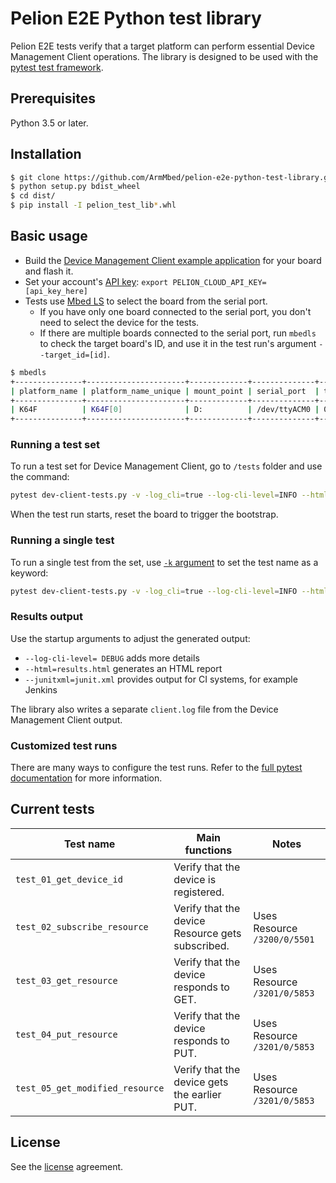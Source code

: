 # Pelion E2E Python test library

Pelion E2E tests verify that a target platform can perform essential Device Management Client operations.
The library is designed to be used with the [pytest test framework](https://docs.pytest.org/en/latest/).

## Prerequisites

Python 3.5 or later.

## Installation

```bash
$ git clone https://github.com/ArmMbed/pelion-e2e-python-test-library.git
$ python setup.py bdist_wheel
$ cd dist/
$ pip install -I pelion_test_lib*.whl
```

## Basic usage

- Build the [Device Management Client example application](https://github.com/ARMmbed/mbed-cloud-client-example) for your board and flash it.
- Set your account's [API key](https://www.pelion.com/docs/device-management/current/integrate-web-app/api-keys.html): `export PELION_CLOUD_API_KEY=[api_key_here]`
- Tests use [Mbed LS](https://github.com/ARMmbed/mbed-os-tools/tree/master/packages/mbed-ls) to select the board from the serial port.
  - If you have only one board connected to the serial port, you don't need to select the device for the tests.
  - If there are multiple boards connected to the serial port, run `mbedls` to check the target board's ID, and use it in the test run's argument `--target_id=[id]`.

```bash
$ mbedls
+---------------+----------------------+-------------+--------------+--------------------------------------------------+-----------------+
| platform_name | platform_name_unique | mount_point | serial_port  | target_id                                        | daplink_version |
+---------------+----------------------+-------------+--------------+--------------------------------------------------+-----------------+
| K64F          | K64F[0]              | D:          | /dev/ttyACM0 | 0240000032044e4500257009997b00386781000097969900 | 0244            |
+---------------+----------------------+-------------+--------------+--------------------------------------------------+-----------------+
```

### Running a test set

To run a test set for Device Management Client, go to `/tests` folder and use the command:

```bash
pytest dev-client-tests.py -v -log_cli=true --log-cli-level=INFO --html=results.html
```
When the test run starts, reset the board to trigger the bootstrap.

### Running a single test

To run a single test from the set, use [`-k` argument](https://docs.pytest.org/en/latest/example/markers.html?highlight=keyword#using-k-expr-to-select-tests-based-on-their-name) to set the test name as a keyword:

```bash
pytest dev-client-tests.py -v -log_cli=true --log-cli-level=INFO --html=results.html -k test_03_get_resource
```

### Results output

Use the startup arguments to adjust the generated output:
- `--log-cli-level= DEBUG` adds more details
- `--html=results.html` generates an HTML report
- `--junitxml=junit.xml` provides output for CI systems, for example Jenkins

The library also writes a separate `client.log` file from the Device Management Client output.

### Customized test runs

There are many ways to configure the test runs. Refer to the [full pytest documentation](https://docs.pytest.org/en/latest/contents.html) for more information.

## Current tests

| Test name                       | Main functions                                   | Notes                        |
| ------------------------------- | ------------------------------------------------ | -----------------------------|
| `test_01_get_device_id`         | Verify that the device is registered.            |                              |
| `test_02_subscribe_resource`    | Verify that the device Resource gets subscribed. | Uses Resource `/3200/0/5501` |
| `test_03_get_resource`          | Verify that the device responds to GET.          | Uses Resource `/3201/0/5853` |
| `test_04_put_resource`          | Verify that the device responds to PUT.          | Uses Resource `/3201/0/5853` |
| `test_05_get_modified_resource` | Verify that the device gets the earlier PUT.     | Uses Resource `/3201/0/5853` |


## License

See the [license](https://github.com/ARMmbed/pelion-e2e-python-test-library/blob/master/LICENSE) agreement.

